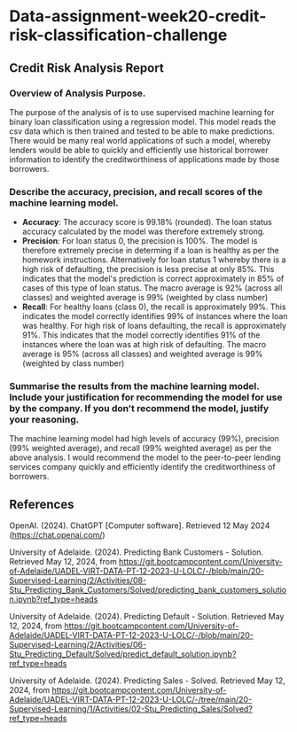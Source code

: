 # Data-assignment-week20-credit-risk-classification-challenge

## Credit Risk Analysis Report


### Overview of Analysis Purpose. 

The purpose of the analysis of is to use supervised machine learning for binary loan classification using a regression model. This model reads the csv data which is then trained and tested to be able to make predictions. There would be many real world applications of such a model, whereby lenders would be able to quickly and efficiently use historical borrower information to identify the creditworthiness of applications made by those borrowers.


### Describe the accuracy, precision, and recall scores of the machine learning model.
- **Accuracy**: The accuracy score is 99.18% (rounded). The loan status accuracy calculated by the model was therefore extremely strong.
- **Precision**: For loan status 0, the precision is 100%. The model is therefore extremely precise in determing if a loan is healthy as per the homework instructions. Alternatively for loan status 1 whereby there is a high risk of defaulting, the precision is less precise at only 85%. This indicates that the model's prediction is correct approximately in 85% of cases of this type of loan status. The macro average is 92% (across all classes) and weighted average is 99% (weighted by class number)
- **Recall**: For healthy loans (class 0), the recall is approximately 99%. This indicates the model correctly identifies 99% of instances where the loan was healthy. For high risk of loans defaulting, the recall is approximately 91%. This indicates that the model correctly identifies  91% of the instances where the loan was at high risk of defaulting. The macro average is 95% (across all classes) and weighted average is 99% (weighted by class number)


### Summarise the results from the machine learning model. Include your justification for recommending the model for use by the company. If you don’t recommend the model, justify your reasoning. 

The machine learning model had high levels of accuracy (99%), precision (99% weighted average), and recall (99% weighted average) as per the above analysis. I would recommend the model to the peer-to-peer lending services company quickly and efficiently identify the creditworthiness of borrowers.


## References

OpenAI. (2024). ChatGPT [Computer software]. Retrieved 12 May 2024 (https://chat.openai.com/)

University of Adelaide. (2024). Predicting Bank Customers - Solution. Retrieved May 12, 2024, from https://git.bootcampcontent.com/University-of-Adelaide/UADEL-VIRT-DATA-PT-12-2023-U-LOLC/-/blob/main/20-Supervised-Learning/2/Activities/08-Stu_Predicting_Bank_Customers/Solved/predicting_bank_customers_solution.ipynb?ref_type=heads

University of Adelaide. (2024). Predicting Default - Solution. Retrieved May 12, 2024, from https://git.bootcampcontent.com/University-of-Adelaide/UADEL-VIRT-DATA-PT-12-2023-U-LOLC/-/blob/main/20-Supervised-Learning/2/Activities/06-Stu_Predicting_Default/Solved/predict_default_solution.ipynb?ref_type=heads

University of Adelaide. (2024). Predicting Sales - Solved. Retrieved May 12, 2024, from https://git.bootcampcontent.com/University-of-Adelaide/UADEL-VIRT-DATA-PT-12-2023-U-LOLC/-/tree/main/20-Supervised-Learning/1/Activities/02-Stu_Predicting_Sales/Solved?ref_type=heads